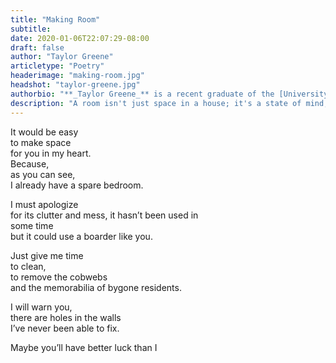 ```yaml
---
title: "Making Room"
subtitle:
date: 2020-01-06T22:07:29-08:00
draft: false
author: "Taylor Greene"
articletype: "Poetry"
headerimage: "making-room.jpg"
headshot: "taylor-greene.jpg"
authorbio: "**_Taylor Greene_** is a recent graduate of the [University of Kentucky](http://www.uky.edu/UKHome), and a lifelong resident of the commonwealth. When not working at various bars he can be found DJing on [WRFL Lexington](http://wrfl.fm), volunteering with the [Daniel Boone National Forest](https://www.fs.usda.gov/dbnf) archaeologist, or writing poetry over a glass of bourbon."
description: "A room isn't just space in a house; it's a state of mind, as this poem reminds us."
---
```



It would be easy  
to make space  
for you in my heart.  
Because,  
as you can see,  
I already have a spare bedroom.  

I must apologize  
for its clutter and mess, 
it hasn’t been used in  
some time  
but it could use a boarder like you.  

Just give me time  
to clean,  
to remove the cobwebs  
and the memorabilia of bygone residents.  

I will warn you,  
there are holes in the walls  
I’ve never been able to fix.  

Maybe you’ll have better luck than I  